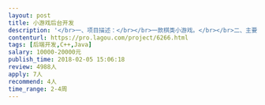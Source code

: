 ```yaml
---                
layout: post       
title: 小游戏后台开发           
description: '</br>一、项目描述：</br></br>一款棋类小游戏。</br></br>二、主要功能点：</br></br>自动匹配、排行</br></br>三、可参考产品：</br></br>头脑王者： 微信搜小程序</br></br>四、人员要求：</br></br>精通C/C++语言；</br>熟悉linux/UNIX等操作系统;熟悉MYSQL、Redis等数据存储方案;</br>有互联网开发经验，熟悉业内常见的开源框架和设计思想；</br>具有良好的学习能力,对互联网的新技术有很强求知欲望；</br>具备良好的沟通能力和团队合作意识；</br>正直进取,热爱开发工作，热爱游戏，对游戏有一定的热爱</br>'     
contenturl: https://pro.lagou.com/project/6266.html      
tags: [后端开发,C++,Java]            
salary: 10000-20000元          
publish_time: 2018-02-05 15:06:18         
review: 4988人                   
apply: 7人                   
recommend: 4人                   
time_range: 2-4周              
---                 
```

